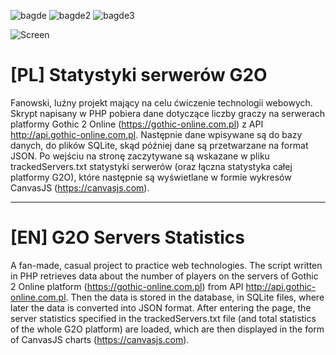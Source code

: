 ![bagde](https://img.shields.io/badge/php%20version->=v7.0-green)  ![bagde2](https://img.shields.io/github/languages/top/ErenoGit/G2O-servers-statistics) ![bagde3](https://img.shields.io/github/languages/code-size/ErenoGit/G2O-servers-statistics)

![Screen](https://i.imgur.com/zJPXgEG.jpeg "Screen")

# [PL] Statystyki serwerów G2O
Fanowski, luźny projekt mający na celu ćwiczenie technologii webowych.
Skrypt napisany w PHP pobiera dane dotyczące liczby graczy na serwerach platformy Gothic 2 Online (https://gothic-online.com.pl) z API http://api.gothic-online.com.pl. Następnie dane wpisywane są do bazy danych, do plików SQLite, skąd później dane są przetwarzane na format JSON.
Po wejściu na stronę zaczytywane są wskazane w pliku trackedServers.txt statystyki serwerów (oraz łączna statystyka całej platformy G2O), które następnie są wyświetlane w formie wykresów CanvasJS (https://canvasjs.com).

-----------------------------------------------------------------------------------
# [EN] G2O Servers Statistics
A fan-made, casual project to practice web technologies.
The script written in PHP retrieves data about the number of players on the servers of Gothic 2 Online platform (https://gothic-online.com.pl) from API http://api.gothic-online.com.pl. Then the data is stored in the database, in SQLite files, where later the data is converted into JSON format.
After entering the page, the server statistics specified in the trackedServers.txt file (and total statistics of the whole G2O platform) are loaded, which are then displayed in the form of CanvasJS charts (https://canvasjs.com).

